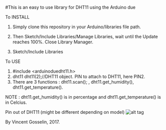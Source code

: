 #This is an easy to use library for DHT11 using the Arduino due 

To INSTALL

1. Simply clone this repository in your Arduino/libraries file path.

2. Then Sketch/Include Libraries/Manage Libraries, wait until the Update reaches 100%.
   Close Library Manager.

3. Sketch/Include Libraries   

To USE

1. #include <arduinoduedht11.h>
2. dht11 dht11(2);//DHT11 object. PIN to attach to DHT11, here PIN2.
3. There are 3 functions : dht11.scan(); , dht11.get_humidity(), dht11.get_temperature().

NOTE : dht11.get_humidity() is in percentage and dht11.get_temperature() is in Celcius.

Pin out of DHT11 (might be different depending on model)
![alt tag](http://learning.grobotronics.com/wp-content/uploads/2013/07/DHT11_Pins.jpg)

By Vincent Gosselin, 2017.




